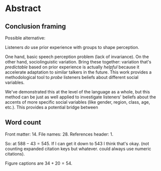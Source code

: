 # Abstract

## Conclusion framing

Possible alternative: 

Listeners _do_ use prior experience with groups to shape perception.

One hand, basic speech perception problem (lack of invariance). On the other hand, sociolinguistic variation. Bring these together: variation that's _predictable_ based on prior experience is actually _helpful_ because it accelerate adaptation to similar talkers in the future. This work provides a methodological tool to _probe_ listeners beliefs about different social variables.

We've demonstrated this at the level of the language as a whole, but this method can be just as well applied to investigate listeners' beliefs about the accents of more specific social variables (like gender, region, class, age, etc.).  This provides a potential bridge between


## Word count

Front matter: 14.
File names: 28.
References header: 1.

So: at $588 - 43 = 545$.  If I can get it down to 543 I think that's okay. (not counting expanded citation keys but whatever. could always use numeric citations).

Figure captions are $34 + 20 = 54$.



